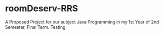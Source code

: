 # roomDeserv-RRS
 A Proposed Project for our subject Java Programming in my 1st Year of 2nd Semester, Final Term.
Testing
